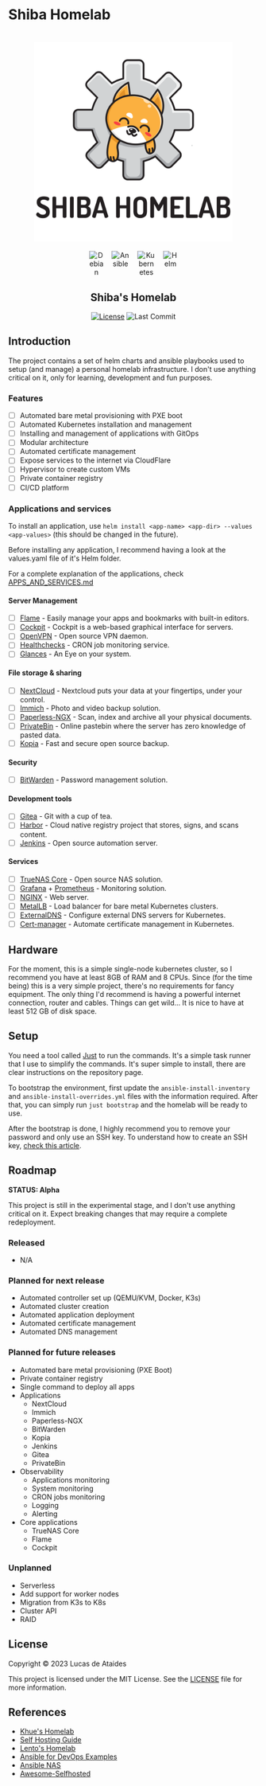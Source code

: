 # Shiba Homelab

<div align="center">

<h1>
    <img align="center" width=400px src="assets/logo.svg">
</h1>

<div style="display:flex; justify-content:center; gap: 15px;">
    <img alt="Debian" width=30px src="https://www.debian.org/logos/openlogo-nd.svg">
    <img alt="Ansible" width=37px src="https://logos-download.com/wp-content/uploads/2016/10/Ansible_logo-700x700.png">
    <img alt="Kubernetes" width=37px src="https://www.vectorlogo.zone/logos/kubernetes/kubernetes-icon.svg">
    <img alt="Helm" width=30px src="https://seeklogo.com/images/H/helm-logo-9208DB3EE5-seeklogo.com.png">
</div>

<h2>Shiba's Homelab</h2>

[![License](https://img.shields.io/badge/license-MIT-blue?style=flat-square&labelColor=000000)](#license)
![Last Commit](https://img.shields.io/github/last-commit/ldatb/homelab?style=flat-square)

</div>

## Introduction

The project contains a set of helm charts and ansible playbooks used to setup (and manage) a personal homelab infrastructure. I don't use anything critical on it, only for learning, development and fun purposes.

### Features

* [ ] Automated bare metal provisioning with PXE boot
* [ ] Automated Kubernetes installation and management
* [ ] Installing and management of applications with GitOps
* [ ] Modular architecture
* [ ] Automated certificate management
* [ ] Expose services to the internet via CloudFlare
* [ ] Hypervisor to create custom VMs
* [ ] Private container registry
* [ ] CI/CD platform

### Applications and services

To install an application, use `helm install <app-name> <app-dir> --values <app-values>` (this should be changed in the future).

Before installing any application, I recommend having a look at the values.yaml file of it's Helm folder.

For a complete explanation of the applications, check [APPS_AND_SERVICES.md](APPS_AND_SERVICES.md)

#### Server Management

* [ ] [Flame](https://github.com/pawelmalak/flame) - Easily manage your apps and bookmarks with built-in editors.
* [ ] [Cockpit](https://github.com/cockpit-project/cockpit) -  Cockpit is a web-based graphical interface for servers.
* [ ] [OpenVPN](https://github.com/OpenVPN/openvpn/) - Open source VPN daemon.
* [ ] [Healthchecks](https://github.com/healthchecks/healthchecks) - CRON job monitoring service.
* [ ] [Glances](https://nicolargo.github.io/glances/) - An Eye on your system.

#### File storage & sharing
* [ ] [NextCloud](https://github.com/nextcloud/server) - Nextcloud puts your data at your fingertips, under your control.
* [ ] [Immich](https://github.com/immich-app/immich) - Photo and video backup solution.
* [ ] [Paperless-NGX](https://github.com/paperless-ngx/paperless-ngx) - Scan, index and archive all your physical documents.
* [ ] [PrivateBin](https://privatebin.info/) - Online pastebin where the server has zero knowledge of pasted data.
* [ ] [Kopia](https://kopia.io/) - Fast and secure open source backup.

#### Security
* [ ] [BitWarden](https://github.com/bitwarden/server) - Password management solution.

#### Development tools
* [ ] [Gitea](https://gitea.io/en-us/) - Git with a cup of tea.
* [ ] [Harbor](https://goharbor.io/) - Cloud native registry project that stores, signs, and scans content.
* [ ] [Jenkins](https://www.jenkins.io/) - Open source automation server.

#### Services
* [ ] [TrueNAS Core](https://www.truenas.com/download-truenas-core/) - Open source NAS solution.
* [ ] [Grafana](https://grafana.com/) + [Prometheus](https://prometheus.io/) - Monitoring solution.
* [ ] [NGINX](https://www.nginx.com/) - Web server.
* [ ] [MetalLB](https://metallb.universe.tf/) - Load balancer for bare metal Kubernetes clusters.
* [ ] [ExternalDNS](https://github.com/kubernetes-sigs/external-dns) - Configure external DNS servers for Kubernetes.
* [ ] [Cert-manager](https://cert-manager.io/) - Automate certificate management in Kubernetes.

## Hardware

For the moment, this is a simple single-node kubernetes cluster, so I recommend you have at least 8GB of RAM and 8 CPUs.
Since (for the time being) this is a very simple project, there's no requirements for fancy equipment. The only thing I'd recommend is having a powerful internet connection, router and cables. Things can get wild...
It is nice to have at least 512 GB of disk space.

## Setup

You need a tool called [Just](https://github.com/casey/just) to run the commands. It's a simple task runner that I use to simplify the commands. It's super simple to install, there are clear instructions on the repository page.

To bootstrap the environment, first update the `ansible-install-inventory` and `ansible-install-overrides.yml` files with the information required. After that, you can simply run `just bootstrap` and the homelab will be ready to use.

After the bootstrap is done, I highly recommend you to remove your password and only use an SSH key. To understand how to create an SSH key, [check this article](https://www.cyberciti.biz/faq/how-to-set-up-ssh-keys-on-linux-unix/).

## Roadmap

**STATUS: Alpha**

This project is still in the experimental stage, and I don't use anything critical on it. Expect breaking changes that may require a complete redeployment.

### Released

* N/A

### Planned for next release

* Automated controller set up (QEMU/KVM, Docker, K3s)
* Automated cluster creation
* Automated application deployment
* Automated certificate management
* Automated DNS management

### Planned for future releases

* Automated bare metal provisioning (PXE Boot)
* Private container registry
* Single command to deploy all apps
* Applications
  * NextCloud
  * Immich
  * Paperless-NGX
  * BitWarden
  * Kopia
  * Jenkins
  * Gitea
  * PrivateBin
* Observability
  * Applications monitoring
  * System monitoring
  * CRON jobs monitoring
  * Logging
  * Alerting
* Core applications
  * TrueNAS Core
  * Flame
  * Cockpit

### Unplanned

* Serverless
* Add support for worker nodes
* Migration from K3s to K8s
* Cluster API
* RAID

## License

Copyright &copy; 2023 Lucas de Ataides

This project is licensed under the MIT License. See the [LICENSE](LICENSE) file for more information.

## References

* [Khue's Homelab](https://github.com/khuedoan/homelab)
* [Self Hosting Guide](https://github.com/mikeroyal/Self-Hosting-Guide)
* [Lento's Homelab](https://github.com/lento234/homelab)
* [Ansible for DevOps Examples](https://github.com/geerlingguy/ansible-for-devops)
* [Ansible NAS](https://github.com/davestephens/ansible-nas)
* [Awesome-Selfhosted](https://github.com/awesome-selfhosted/awesome-selfhosted)
